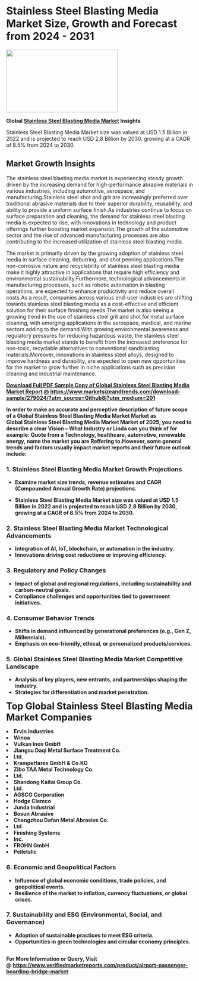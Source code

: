 <H1>Stainless Steel Blasting Media Market Size, Growth and Forecast from 2024 - 2031</H1><img class="aligncenter size-medium wp-image-584254" src="https://thirdeyenews.in/wp-content/uploads/2024/09/Global-Market-Research-300x168.jpeg" alt="" width="300" height="168" /><p><strong>Global&nbsp;<a href="https://www.marketsizeandtrends.com/download-sample/279024/?utm_source=Github8j?utm_medium=201">Stainless Steel Blasting Media Market</a> Insights</strong></p><p>Stainless Steel Blasting Media Market size was valued at USD 1.5 Billion in 2022 and is projected to reach USD 2.8 Billion by 2030, growing at a CAGR of 8.5% from 2024 to 2030.</p><p><h2>Market Growth Insights</h2> <p>The stainless steel blasting media market is experiencing steady growth driven by the increasing demand for high-performance abrasive materials in various industries, including automotive, aerospace, and manufacturing.Stainless steel shot and grit are increasingly preferred over traditional abrasive materials due to their superior durability, reusability, and ability to provide a uniform surface finish.As industries continue to focus on surface preparation and cleaning, the demand for stainless steel blasting media is expected to rise, with innovations in technology and product offerings further boosting market expansion.The growth of the automotive sector and the rise of advanced manufacturing processes are also contributing to the increased utilization of stainless steel blasting media.</p> <p><strong><a href="#"></a></strong></p> <p>The market is primarily driven by the growing adoption of stainless steel media in surface cleaning, deburring, and shot peening applications.The non-corrosive nature and recyclability of stainless steel blasting media make it highly attractive in applications that require high efficiency and environmental sustainability.Furthermore, technological advancements in manufacturing processes, such as robotic automation in blasting operations, are expected to enhance productivity and reduce overall costs.As a result, companies across various end-user industries are shifting towards stainless steel blasting media as a cost-effective and efficient solution for their surface finishing needs.The market is also seeing a growing trend in the use of stainless steel grit and shot for metal surface cleaning, with emerging applications in the aerospace, medical, and marine sectors adding to the demand.With growing environmental awareness and regulatory pressures for reducing hazardous waste, the stainless steel blasting media market stands to benefit from the increased preference for non-toxic, recyclable alternatives to conventional sandblasting materials.Moreover, innovations in stainless steel alloys, designed to improve hardness and durability, are expected to open new opportunities for the market to grow further in niche applications such as precision cleaning and industrial maintenance.<p><strong><a href="#"></p><p><span class=""><strong>Download Full PDF Sample Copy of Global Stainless Steel Blasting Media Market Report</strong> @ <a href="https://www.marketsizeandtrends.com/download-sample/279024/?utm_source=Github8j?utm_medium=201" target="_blank">https://www.marketsizeandtrends.com/download-sample/279024/?utm_source=Github8j?utm_medium=201</a></span></p><p>In order to make an accurate and perceptive description of future scope of a Global&nbsp;Stainless Steel Blasting Media Market Market as Global&nbsp;Stainless Steel Blasting Media Market Market of 2025, you need to describe a clear Vision &ndash; What Industry or Linda can you think of for example: Quote from a Technology, healthcare, automotive, renewable energy, name the market you are Reffering to.However, some general trends and factors usually impact market reports and their future outlook include:</p><h3>1.&nbsp;<strong>Stainless Steel Blasting Media Market Growth Projections</strong></h3><ul><li>Examine market size trends, revenue estimates and CAGR (Compounded Annual Growth Rate) projections.</li><li><p>Stainless Steel Blasting Media Market size was valued at USD 1.5 Billion in 2022 and is projected to reach USD 2.8 Billion by 2030, growing at a CAGR of 8.5% from 2024 to 2030.</p></li></ul><h3>2.&nbsp;<strong>Stainless Steel Blasting Media Market Technological Advancements</strong></h3><ul><li>Integration of AI, IoT, blockchain, or automation in the industry.</li><li>Innovations driving cost reductions or improving efficiency.</li></ul><h3>3.&nbsp;<strong>Regulatory and Policy Changes</strong></h3><ul><li>Impact of global and regional regulations, including sustainability and carbon-neutral goals.</li><li>Compliance challenges and opportunities tied to government initiatives.</li></ul><h3>4.&nbsp;<strong>Consumer Behavior Trends</strong></h3><ul><li>Shifts in demand influenced by generational preferences (e.g., Gen Z, Millennials).</li><li>Emphasis on eco-friendly, ethical, or personalized products/services.</li></ul><h3>5.&nbsp;<strong>Global Stainless Steel Blasting Media Market Competitive Landscape</strong></h3><ul><li>Analysis of key players, new entrants, and partnerships shaping the industry.</li><li>Strategies for differentiation and market penetration.</li></ul><p data-pm-slice="1 1 []"><span style="color: inherit; font-family: inherit; font-size: 25px;">Top Global Stainless Steel Blasting Media Market Companies</span></p><div class="" data-test-id=""><p><li>Ervin Industries</li><li> Winoa</li><li> Vulkan Inox GmbH</li><li> Jiangsu Daqi Metal Surface Treatment Co.</li><li> Ltd.</li><li> KrampeHarex GmbH & Co.KG</li><li> Zibo TAA Metal Technology Co.</li><li> Ltd.</li><li> Shandong Kaitai Group Co.</li><li> Ltd.</li><li> AGSCO Corporation</li><li> Hodge Clemco</li><li> Junda Industrial</li><li> Bosun Abrasive</li><li> Changzhou Dafan Metal Abrasive Co.</li><li> Ltd.</li><li> Finishing Systems</li><li> Inc.</li><li> FROHN GmbH</li><li> Pelletsllc</li></p></div><h3>6.&nbsp;<strong>Economic and Geopolitical Factors</strong></h3><ul><li>Influence of global economic conditions, trade policies, and geopolitical events.</li><li>Resilience of the market to inflation, currency fluctuations, or global crises.</li></ul><h3>7.&nbsp;<strong>Sustainability and ESG (Environmental, Social, and Governance)</strong></h3><ul><li>Adoption of sustainable practices to meet ESG criteria.</li><li>Opportunities in green technologies and circular economy principles.</li></ul><h2><strong style="font-size: 14px;">For More Information or Query, Visit @&nbsp;</strong><a style="background-color: #ffffff; font-size: 14px;" href="https://www.marketsizeandtrends.com/report/stainless-steel-blasting-media-market/" target="_blank">https://www.verifiedmarketreports.com/product/airport-passenger-boarding-bridge-market</a></h2>